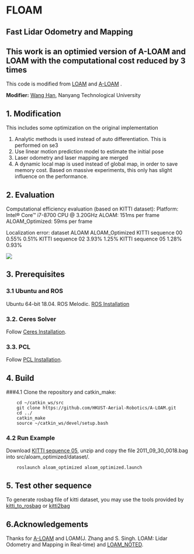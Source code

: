 # FLOAM
## Fast Lidar Odometry and Mapping

## This work is an optimied version of A-LOAM and LOAM with the computational cost reduced by 3 times

This code is modified from [LOAM](https://github.com/laboshinl/loam_velodyne) and [A-LOAM](https://github.com/HKUST-Aerial-Robotics/A-LOAM) .

**Modifier:** [Wang Han](http://wanghan.pro), Nanyang Technological University

## 1. Modification
This includes some optimization on the original implementation

1. Analytic methods is used instead of auto differentiation. This is performed on se3
2. Use linear motion prediction model to estimate the initial pose
3. Laser odometry and laser mapping are merged 
4. A dynamic local map is used instead of global map, in order to save memory cost. Based on massive experiments, this only has slight influence on the performance. 

## 2. Evaluation
Computational efficiency evaluation (based on KITTI dataset):
Platform: Intel® Core™ i7-8700 CPU @ 3.20GHz 
ALOAM: 151ms per frame
ALOAM_Optimized: 59ms per frame

Localization error:
dataset      			ALOAM     	ALOAM_Optimized
KITTI sequence 00		0.55%		0.51%
KITTI sequence 02		3.93%		1.25%
KITTI sequence 05   	1.28%   	0.93%

<img src="https://github.com/wh200720041/FLOAM/img/kitti_example.gif"/>

## 3. Prerequisites
### 3.1 **Ubuntu** and **ROS**
Ubuntu 64-bit 18.04.
ROS Melodic. [ROS Installation](http://wiki.ros.org/ROS/Installation)

### 3.2. **Ceres Solver**
Follow [Ceres Installation](http://ceres-solver.org/installation.html).

### 3.3. **PCL**
Follow [PCL Installation](http://www.pointclouds.org/downloads/linux.html).

## 4. Build 
###4.1
Clone the repository and catkin_make:
```
    cd ~/catkin_ws/src
    git clone https://github.com/HKUST-Aerial-Robotics/A-LOAM.git
    cd ../
    catkin_make
    source ~/catkin_ws/devel/setup.bash
```
### 4.2 Run Example
Download [KITTI sequence 05](https://drive.google.com/open?id=18ilF7GZDg2tmT6sD5pd1RjqO0XJLn9Mv), unzip and copy the file 2011_09_30_0018.bag into src/aloam_optimized/dataset/. 
```
    roslaunch aloam_optimized aloam_optimized.launch
```

## 5. Test other sequence
To generate rosbag file of kitti dataset, you may use the tools provided by 
[kitti_to_rosbag](https://github.com/ethz-asl/kitti_to_rosbag) or [kitti2bag](https://github.com/tomas789/kitti2bag) 

## 6.Acknowledgements
Thanks for [A-LOAM](https://github.com/HKUST-Aerial-Robotics/A-LOAM) and LOAM(J. Zhang and S. Singh. LOAM: Lidar Odometry and Mapping in Real-time) and [LOAM_NOTED](https://github.com/cuitaixiang/LOAM_NOTED).

